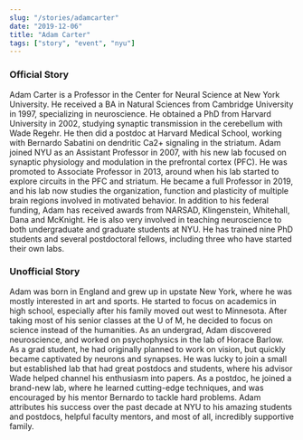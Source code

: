 ```yaml
---
slug: "/stories/adamcarter"
date: "2019-12-06"
title: "Adam Carter"
tags: ["story", "event", "nyu"]
---
```

### Official Story
Adam Carter is a Professor in the Center for Neural Science at New York University. He received a BA in Natural Sciences from Cambridge University in 1997, specializing in neuroscience. He obtained a PhD from Harvard University in 2002, studying synaptic transmission in the cerebellum with Wade Regehr. He then did a postdoc at Harvard Medical School, working with Bernardo Sabatini on dendritic Ca2+ signaling in the striatum. Adam joined NYU as an Assistant Professor in 2007, with his new lab focused on synaptic physiology and modulation in the prefrontal cortex (PFC). He was promoted to Associate Professor in 2013, around when his lab started to explore circuits in the PFC and striatum. He became a full Professor in 2019, and his lab now studies the organization, function and plasticity of multiple brain regions involved in motivated behavior. In addition to his federal funding, Adam has received awards from NARSAD, Klingenstein, Whitehall, Dana and McKnight. He is also very involved in teaching neuroscience to both undergraduate and graduate students at NYU. He has trained nine PhD students and several postdoctoral fellows, including three who have started their own labs.

### Unofficial Story
Adam was born in England and grew up in upstate New York, where he was mostly interested in art and sports. He started to focus on academics in high school, especially after his family moved out west to Minnesota. After taking most of his senior classes at the U of M, he decided to focus on science instead of the humanities. As an undergrad, Adam discovered neuroscience, and worked on psychophysics in the lab of Horace Barlow. As a grad student, he had originally planned to work on vision, but quickly became captivated by neurons and synapses. He was lucky to join a small but established lab that had great postdocs and students, where his advisor Wade helped channel his enthusiasm into papers. As a postdoc, he joined a brand-new lab, where he learned cutting-edge techniques, and was encouraged by his mentor Bernardo to tackle hard problems. Adam attributes his success over the past decade at NYU to his amazing students and postdocs, helpful faculty mentors, and most of all, incredibly supportive family.